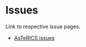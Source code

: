 # Issues

Link to respective issue pages:
* [AsTeRICS issues](https://github.com/asterics/AsTeRICS/issues)
